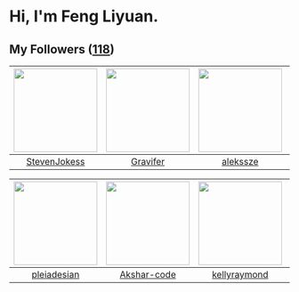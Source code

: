 # Hi, I'm Feng Liyuan.

## My Followers ([118](https://github.com/SunRunAway?tab=followers))

| <img src="https://avatars.githubusercontent.com/u/71307974?v=4" width="150" height="150" /> | <img src="https://avatars.githubusercontent.com/u/44160838?v=4" width="150" height="150" /> | <img src="https://avatars.githubusercontent.com/u/65283311?v=4" width="150" height="150" /> | <img src="https://avatars.githubusercontent.com/u/119645983?v=4" width="150" height="150" /> |
| :-----------------------------------------------------------------------------------------: | :-----------------------------------------------------------------------------------------: | :-----------------------------------------------------------------------------------------: | :------------------------------------------------------------------------------------------: |
|                       [StevenJokess](https://github.com/StevenJokess)                       |                           [Gravifer](https://github.com/Gravifer)                           |                           [alekssze](https://github.com/alekssze)                           |                                [zcrv](https://github.com/zcrv)                               |

| <img src="https://avatars.githubusercontent.com/u/46620760?v=4" width="150" height="150" /> | <img src="https://avatars.githubusercontent.com/u/59618640?v=4" width="150" height="150" /> | <img src="https://avatars.githubusercontent.com/u/58126365?v=4" width="150" height="150" /> | <img src="https://avatars.githubusercontent.com/u/49479987?v=4" width="150" height="150" /> |
| :-----------------------------------------------------------------------------------------: | :-----------------------------------------------------------------------------------------: | :-----------------------------------------------------------------------------------------: | :-----------------------------------------------------------------------------------------: |
|                        [pleiadesian](https://github.com/pleiadesian)                        |                        [Akshar-code](https://github.com/Akshar-code)                        |                       [kellyraymond](https://github.com/kellyraymond)                       |                              [bo-er](https://github.com/bo-er)                              |